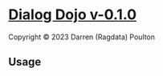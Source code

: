 # [Dialog Dojo v-0.1.0](https://github.com/ragdata/dialog-dojo)

Copyright © 2023 Darren (Ragdata) Poulton

## Usage
